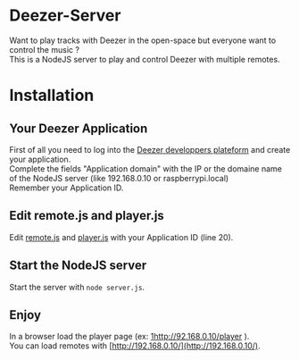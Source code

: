 Deezer-Server
=============

Want to play tracks with Deezer in the open-space but everyone want to control the music ?    
This is a NodeJS server to play and control Deezer with multiple remotes.

Installation
============

Your Deezer Application
---------------

First of all you need to log into the [Deezer developpers plateform](http://developers.deezer.com/) and create your application.   
Complete the fields "Application domain" with the IP or the domaine name of the NodeJS server (like 192.168.0.10 or raspberrypi.local)   
Remember your Application ID.    

Edit remote.js and player.js
----------------------------

Edit [remote.js](https://github.com/guiguiwuip/Deezer-Server/blob/master/public/javascript/remote.js) and [player.js](https://github.com/guiguiwuip/Deezer-Server/blob/master/public/javascript/remote.js) with your Application ID (line 20).

Start the NodeJS server
-----------------------
Start the server with `node server.js`.

Enjoy
-----
In a browser load the player page (ex: [1http://92.168.0.10/player](http://192.168.0.10/player) ).   
You can load remotes with [http://192.168.0.10/](http://192.168.0.10/).
